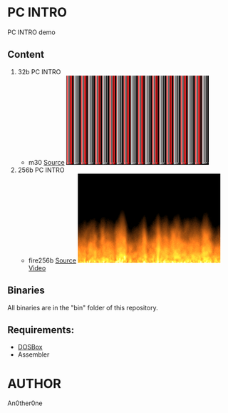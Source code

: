 # PC INTRO
PC INTRO demo

## Content
1. 32b PC INTRO
    * m30
	[Source](32b/m30.asm)
	![m30.gif](img/m30.gif)
2. 256b PC INTRO
    * fire256b
	[Source](256b/fire.asm)
	![fire256b.gif](img/fire256b.gif)
	[Video](https://youtu.be/oFza4WA_P8I)

## Binaries
All binaries are in the "bin" folder of this repository.

## Requirements:
* [DOSBox][1]
* Assembler

# AUTHOR
   An0ther0ne

[1]: https://www.dosbox.com/ "DOSBox offisial site."
